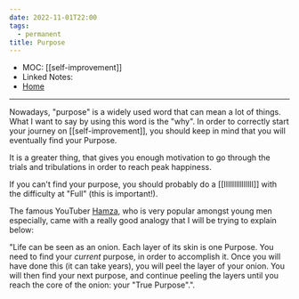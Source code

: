 ```yaml
---
date: 2022-11-01T22:00
tags:
  - permanent
title: Purpose
---
```

- MOC: [[self-improvement]]
- Linked Notes: 
- [Home](https://misudashi.ga/)
---------- 
Nowadays, "purpose" is a widely used word that can mean a lot of things. What I want to say by using this word is the "why". In order to correctly start your journey on [[self-improvement]], you should keep in mind that you will eventually find your Purpose. 

It is a greater thing, that gives you enough motivation to go through the trials and tribulations in order to reach peak happiness. 

If you can't find your purpose, you should probably do a [[IIIIIlllllIlllI]] with the difficulty at "Full" (this is important!). 

The famous YouTuber [Hamza](https://www.youtube.com/c/Hamza97), who is very popular amongst young men especially, came with a really good analogy that I will be trying to explain below:

"Life can be seen as an onion. Each layer of its skin is one Purpose. You need to find your *current* purpose, in order to accomplish it. Once you will have done this (it can take years), you will peel the layer of your onion. You will then find your next purpose, and continue peeling the layers until you reach the core of the onion: your "True Purpose".". 